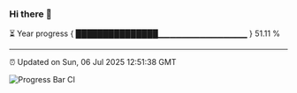 ### Hi there 👋

⏳ Year progress { ███████████████▁▁▁▁▁▁▁▁▁▁▁▁▁▁▁ } 51.11 %

---

⏰ Updated on Sun, 06 Jul 2025 12:51:38 GMT

![Progress Bar CI](https://github.com/DhruviPatel157/GitHub-Actions-Demo/workflows/Progress%20Bar%20CI/badge.svg)
